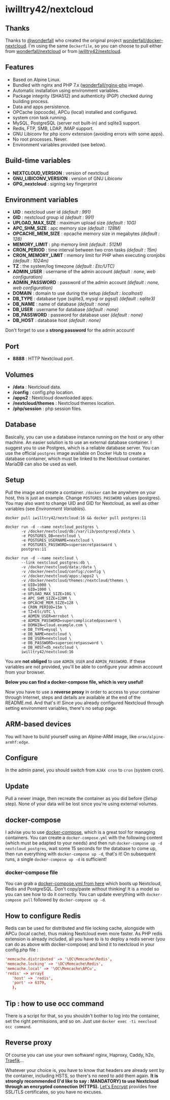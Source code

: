 # iwilltry42/nextcloud

## Thanks

Thanks to [@wonderfall](https://github.com/wonderfall) who created the original project [wonderfall/docker-nextcloud](https://github.com/wonderfall/nextcloud).
I'm using the same `Dockerfile`, so you can choose to pull either from [wonderfall/nextcloud](https://hub.docker.com/r/wonderfall/nextcloud) or from [iwilltry42/nextcloud](https://hub.docker.com/r/iwilltry42/nextcloud).

## Features

- Based on Alpine Linux.
- Bundled with nginx and PHP 7.x ([wonderfall/nginx-php](https://hub.docker.com/rwonderfall/nginx-php) image).
- Automatic installation using environment variables.
- Package integrity (SHA512) and authenticity (PGP) checked during building process.
- Data and apps persistence.
- OPCache (opcocde), APCu (local) installed and configured.
- system cron task running.
- MySQL, PostgreSQL (server not built-in) and sqlite3 support.
- Redis, FTP, SMB, LDAP, IMAP support.
- GNU Libiconv for php iconv extension (avoiding errors with some apps).
- No root processes. Never.
- Environment variables provided (see below).

## Build-time variables

- **NEXTCLOUD_VERSION** : version of nextcloud
- **GNU_LIBICONV_VERSION** : version of GNU Libiconv
- **GPG_nextcloud** : signing key fingerprint

## Environment variables

- **UID** : nextcloud user id *(default : 991)*
- **GID** : nextcloud group id *(default : 991)*
- **UPLOAD_MAX_SIZE** : maximum upload size *(default : 10G)*
- **APC_SHM_SIZE** : apc memory size *(default : 128M)*
- **OPCACHE_MEM_SIZE** : opcache memory size in megabytes *(default : 128)*
- **MEMORY_LIMIT** : php memory limit *(default : 512M)*
- **CRON_PERIOD** : time interval between two cron tasks *(default : 15m)*
- **CRON_MEMORY_LIMIT** : memory limit for PHP when executing cronjobs *(default : 1024m)*
- **TZ** : the system/log timezone *(default : Etc/UTC)*
- **ADMIN_USER** : username of the admin account *(default : none, web configuration)*
- **ADMIN_PASSWORD** : password of the admin account *(default : none, web configuration)*
- **DOMAIN** : domain to use during the setup *(default : localhost)*
- **DB_TYPE** : database type (sqlite3, mysql or pgsql) *(default : sqlite3)*
- **DB_NAME** : name of database *(default : none)*
- **DB_USER** : username for database *(default : none)*
- **DB_PASSWORD** : password for database user *(default : none)*
- **DB_HOST** : database host *(default : none)*

Don't forget to use a **strong password** for the admin account!

## Port

- **8888** : HTTP Nextcloud port.

## Volumes

- **/data** : Nextcloud data.
- **/config** : config.php location.
- **/apps2** : Nextcloud downloaded apps.
- **/nextcloud/themes** : Nextcloud themes location.
- **/php/session** : php session files.

## Database

Basically, you can use a database instance running on the host or any other machine. An easier solution is to use an external database container. I suggest you to use Postgres, which is a reliable database server. You can use the official `postgres` image available on Docker Hub to create a database container, which must be linked to the Nextcloud container. MariaDB can also be used as well.

## Setup

Pull the image and create a container. `/docker` can be anywhere on your host, this is just an example. Change `POSTGRES_PASSWORD` values (postgres). You may also want to change UID and GID for Nextcloud, as well as other variables (see *Environment Variables*).

```shell
docker pull iwilltry42/nextcloud:16 && docker pull postgres:11

docker run -d --name nextcloud_postgres \
       -v /docker/nextcloud/db:/var/lib/postgresql/data \
       -e POSTGRES_DB=nextcloud \
       -e POSTGRES_USERNAME=nextcloud \
       -e POSTGRES_PASSWORD=supersecretpassword \
       postgres:11

docker run -d --name nextcloud \
       --link nextcloud_postgres:db \
       -v /docker/nextcloud/data:/data \
       -v /docker/nextcloud/config:/config \
       -v /docker/nextcloud/apps:/apps2 \
       -v /docker/nextcloud/themes:/nextcloud/themes \
       -e UID=1000 \
       -e GID=1000 \
       -e UPLOAD_MAX_SIZE=10G \
       -e APC_SHM_SIZE=128M \
       -e OPCACHE_MEM_SIZE=128 \
       -e CRON_PERIOD=15m \
       -e TZ=Etc/UTC \
       -e ADMIN_USER=mrrobot \
       -e ADMIN_PASSWORD=supercomplicatedpassword \
       -e DOMAIN=cloud.example.com \
       -e DB_TYPE=mysql \
       -e DB_NAME=nextcloud \
       -e DB_USER=nextcloud \
       -e DB_PASSWORD=supersecretpassword \
       -e DB_HOST=db_nextcloud \
       iwilltry42/nextcloud:16
```

You are **not obliged** to use `ADMIN_USER` and `ADMIN_PASSWORD`. If these variables are not provided, you'll be able to configure your admin acccount from your browser.

**Below you can find a docker-compose file, which is very useful!**

Now you have to use a **reverse proxy** in order to access to your container through Internet, steps and details are available at the end of the README.md. And that's it! Since you already configured Nextcloud through setting environment variables, there's no setup page.

## ARM-based devices

You will have to build yourself using an Alpine-ARM image, like `orax/alpine-armhf:edge`.

## Configure

In the admin panel, you should switch from `AJAX cron` to `cron` (system cron).

## Update

Pull a newer image, then recreate the container as you did before (*Setup* step). None of your data will be lost since you're using external volumes.

## docker-compose

I advise you to use [docker-compose](https://docs.docker.com/compose/), which is a great tool for managing containers. You can create a `docker-compose.yml` with the following content (which must be adapted to your needs) and then run `docker-compose up -d nextcloud_postgres`, wait some 15 seconds for the database to come up, then run everything with `docker-compose up -d`, that's it!
On subsequent runs, a single `docker-compose up -d` is sufficient!

### docker-compose file

You can grab a [docker-compose.yml from here](./docker-compose.yml) which boots up Nextcloud, Redis and PostgreSQL.
Don't copy/paste without thinking! It is a model so you can see how to do it correctly.
You can update everything with `docker-compose pull` followed by `docker-compose up -d`.

## How to configure Redis

Redis can be used for distributed and file locking cache, alongside with APCu (local cache), thus making Nextcloud even more faster. As PHP redis extension is already included, all you have to is to deploy a redis server (you can do as above with docker-compose) and bind it to nextcloud in your config.php file :

```conf
'memcache.distributed' => '\OC\Memcache\Redis',
'memcache.locking' => '\OC\Memcache\Redis',
'memcache.local' => '\OC\Memcache\APCu',
'redis' => array(
   'host' => 'redis',
   'port' => 6379,
   ),
```

## Tip : how to use occ command

There is a script for that, so you shouldn't bother to log into the container, set the right permissions, and so on. Just use `docker exec -ti nexcloud occ command`.

## Reverse proxy

Of course you can use your own software! nginx, Haproxy, Caddy, h2o, [Traefik](https://traefik.io/)...

Whatever your choice is, you have to know that headers are already sent by the container, including HSTS, so there's no need to add them again. **It is strongly recommended (I'd like to say : MANDATORY) to use Nextcloud through an encrypted connection (HTTPS).** [Let's Encrypt](https://letsencrypt.org/) provides free SSL/TLS certificates, so you have no excuses.
